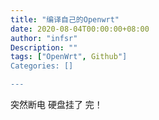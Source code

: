```yaml
---
title: "编译自己的Openwrt"
date: 2020-08-04T00:00:00+08:00
author: "infsr"
Description: ""
tags: ["OpenWrt", Github"]
Categories: []

---
```



  突然断电 硬盘挂了 完！
<!--more-->